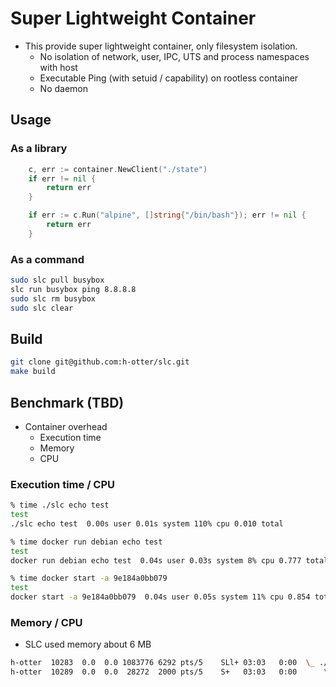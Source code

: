 # Super Lightweight Container

- This provide super lightweight container, only filesystem isolation.
  - No isolation of network, user, IPC, UTS and process namespaces with host
  - Executable Ping (with setuid / capability) on rootless container
  - No daemon

## Usage

### As a library

```go
	c, err := container.NewClient("./state")
	if err != nil {
		return err
	}

	if err := c.Run("alpine", []string{"/bin/bash"}); err != nil {
		return err
	}
```

### As a command

```sh
sudo slc pull busybox
slc run busybox ping 8.8.8.8
sudo slc rm busybox
sudo slc clear
```

## Build

```sh
git clone git@github.com:h-otter/slc.git
make build
```

## Benchmark (TBD)

- Container overhead
  - Execution time
  - Memory
  - CPU

### Execution time / CPU

```sh
% time ./slc echo test
test
./slc echo test  0.00s user 0.01s system 110% cpu 0.010 total
```

```sh
% time docker run debian echo test
test
docker run debian echo test  0.04s user 0.03s system 8% cpu 0.777 total

% time docker start -a 9e184a0bb079
test
docker start -a 9e184a0bb079  0.04s user 0.05s system 11% cpu 0.854 total
```

### Memory / CPU

- SLC used memory about 6 MB

```sh
h-otter  10283  0.0  0.0 1083776 6292 pts/5    SLl+ 03:03   0:00  \_ ./slc run centos:7 ping 8.8.8.8
h-otter  10289  0.0  0.0  28272  2000 pts/5    S+   03:03   0:00      \_ ping 8.8.8.8
```
